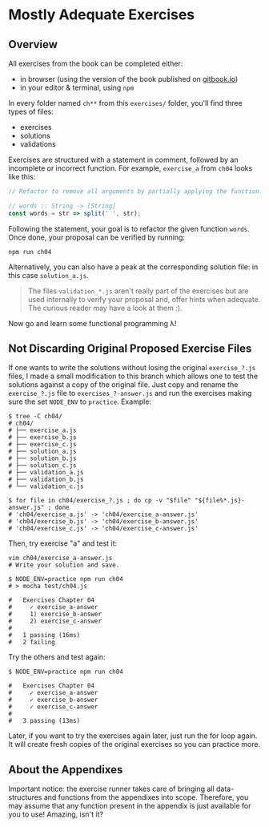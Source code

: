 # Mostly Adequate Exercises


## Overview

All exercises from the book can be completed either:

- in browser (using the version of the book published on [gitbook.io](https://mostly-adequate.gitbooks.io/mostly-adequate-guide/))
- in your editor & terminal, using `npm`

In every folder named `ch**` from this `exercises/` folder, you'll find three types of files:

- exercises
- solutions
- validations

Exercises are structured with a statement in comment, followed by an incomplete
or incorrect function. For example, `exercise_a` from `ch04` looks like this:


```js
// Refactor to remove all arguments by partially applying the function.

// words :: String -> [String]
const words = str => split(' ', str);
```

Following the statement, your goal is to refactor the given function `words`. Once done, 
your proposal can be verified by running:

```
npm run ch04
```

Alternatively, you can also have a peak at the corresponding solution file: in this case
`solution_a.js`. 

> The files `validation_*.js` aren't really part of the exercises but are used
> internally to verify your proposal and, offer hints when adequate. The curious 
> reader may have a look at them :).

Now go and learn some functional programming λ!

## Not Discarding Original Proposed Exercise Files

If one wants to write the solutions without losing the original `exercise_?.js` files, I made a small modification to this branch which allows one to test the solutions against a copy of the original file. Just copy and rename the `exercise_?.js` file to `exercises_?-answer.js` and run the exercises making sure the set `NODE_ENV` to `practice`. Example:

```shell
$ tree -C ch04/
# ch04/
# ├── exercise_a.js
# ├── exercise_b.js
# ├── exercise_c.js
# ├── solution_a.js
# ├── solution_b.js
# ├── solution_c.js
# ├── validation_a.js
# ├── validation_b.js
# └── validation_c.js

$ for file in ch04/exercise_?.js ; do cp -v "$file" "${file%*.js}-answer.js" ; done
# 'ch04/exercise_a.js' -> 'ch04/exercise_a-answer.js'
# 'ch04/exercise_b.js' -> 'ch04/exercise_b-answer.js'
# 'ch04/exercise_c.js' -> 'ch04/exercise_c-answer.js'
```

Then, try exercise "a" and test it:

```shell
vim ch04/exercise_a-answer.js
# Write your solution and save.

$ NODE_ENV=practice npm run ch04 
# > mocha test/ch04.js

#   Exercises Chapter 04
#     ✓ exercise_a-answer
#     1) exercise_b-answer
#     2) exercise_c-answer
#
#   1 passing (16ms)
#   2 failing
```

Try the others and test again:

```shell
$ NODE_ENV=practice npm run ch04 

#   Exercises Chapter 04
#     ✓ exercise_a-answer
#     ✓ exercise_b-answer
#     ✓ exercise_c-answer
#
#   3 passing (13ms)
```

Later, if you want to try the exercises again later, just run the for loop again. It will create fresh copies of the original exercises so you can practice more.


## About the Appendixes

Important notice: the exercise runner takes care of bringing all
data-structures and functions from the appendixes into scope. Therefore, you
may assume that any function present in the appendix is just available for you
to use! Amazing, isn't it? 
